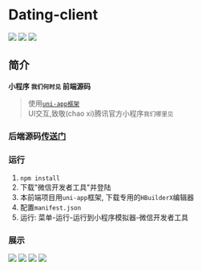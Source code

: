 **Dating-client**
===========
[![](https://img.shields.io/github/tag/twbworld/dating-client?logo=github)](https://github.com/twbworld/dating-client)
![](https://img.shields.io/badge/language-Vue-cyan)
[![](https://img.shields.io/github/license/twbworld/dating-client)](https://github.com/twbworld/dating-client/blob/main/LICENSE)

## 简介
**小程序 `我们何时见` 前端源码**
> 使用[`uni-app框架`](https://zh.uniapp.dcloud.io/)  
> UI交互,致敬(chao xi)腾讯官方小程序`我们哪里见`

### 后端源码[传送门](https://github.com/twbworld/dating/)

### 运行
1.  `npm install`
2. 下载"微信开发者工具"并登陆
3. 本前端项目用`uni-app`框架, 下载专用的`HBuilderX`编辑器
4. 配置`manifest.json`
5. 运行: 菜单-运行-运行到小程序模拟器-微信开发者工具

### 展示

![](https://cdn.jsdelivr.net/gh/twbworld/hosting@main/img/202409111424755.png)
![](https://cdn.jsdelivr.net/gh/twbworld/hosting@main/img/202409111425133.png)
![](https://cdn.jsdelivr.net/gh/twbworld/hosting@main/img/202409111425284.png)
![](https://cdn.jsdelivr.net/gh/twbworld/hosting@main/img/202409111425518.png)
